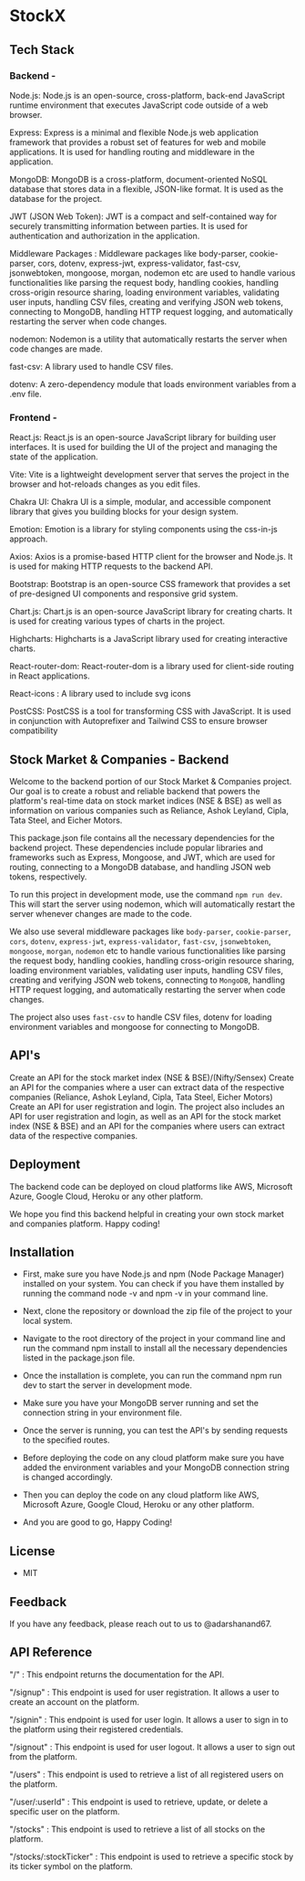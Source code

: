 # StockX

## Tech Stack

### Backend -

Node.js: Node.js is an open-source, cross-platform, back-end JavaScript runtime environment that executes JavaScript code outside of a web browser.

Express: Express is a minimal and flexible Node.js web application framework that provides a robust set of features for web and mobile applications. It is used for handling routing and middleware in the application.

MongoDB: MongoDB is a cross-platform, document-oriented NoSQL database that stores data in a flexible, JSON-like format. It is used as the database for the project.

JWT (JSON Web Token): JWT is a compact and self-contained way for securely transmitting information between parties. It is used for authentication and authorization in the application.

Middleware Packages : Middleware packages like body-parser, cookie-parser, cors, dotenv, express-jwt, express-validator, fast-csv, jsonwebtoken, mongoose, morgan, nodemon etc are used to handle various functionalities like parsing the request body, handling cookies, handling cross-origin resource sharing, loading environment variables, validating user inputs, handling CSV files, creating and verifying JSON web tokens, connecting to MongoDB, handling HTTP request logging, and automatically restarting the server when code changes.

nodemon: Nodemon is a utility that automatically restarts the server when code changes are made.

fast-csv: A library used to handle CSV files.

dotenv: A zero-dependency module that loads environment variables from a .env file.

### Frontend -

React.js: React.js is an open-source JavaScript library for building user interfaces. It is used for building the UI of the project and managing the state of the application.

Vite: Vite is a lightweight development server that serves the project in the browser and hot-reloads changes as you edit files.

Chakra UI: Chakra UI is a simple, modular, and accessible component library that gives you building blocks for your design system.

Emotion: Emotion is a library for styling components using the css-in-js approach.

Axios: Axios is a promise-based HTTP client for the browser and Node.js. It is used for making HTTP requests to the backend API.

Bootstrap: Bootstrap is an open-source CSS framework that provides a set of pre-designed UI components and responsive grid system.

Chart.js: Chart.js is an open-source JavaScript library for creating charts. It is used for creating various types of charts in the project.

Highcharts: Highcharts is a JavaScript library used for creating interactive charts.

React-router-dom: React-router-dom is a library used for client-side routing in React applications.

React-icons : A library used to include svg icons

PostCSS: PostCSS is a tool for transforming CSS with JavaScript. It is used in conjunction with Autoprefixer and Tailwind CSS to ensure browser compatibility

## Stock Market & Companies - Backend

Welcome to the backend portion of our Stock Market & Companies project. Our goal is to create a robust and reliable backend that powers the platform's real-time data on stock market indices (NSE & BSE) as well as information on various companies such as Reliance, Ashok Leyland, Cipla, Tata Steel, and Eicher Motors.

This package.json file contains all the necessary dependencies for the backend project. These dependencies include popular libraries and frameworks such as Express, Mongoose, and JWT, which are used for routing, connecting to a MongoDB database, and handling JSON web tokens, respectively.

To run this project in development mode, use the command `npm run dev`.
This will start the server using nodemon, which will automatically restart the server whenever changes are made to the code.

We also use several middleware packages like `body-parser`, `cookie-parser`, `cors`, `dotenv`, `express-jwt`, `express-validator`, `fast-csv`, `jsonwebtoken`, `mongoose`, `morgan`, `nodemon` etc to handle various functionalities like parsing the request body, handling cookies, handling cross-origin resource sharing, loading environment variables, validating user inputs, handling CSV files, creating and verifying JSON web tokens, connecting to `MongoDB`, handling HTTP request logging, and automatically restarting the server when code changes.

The project also uses `fast-csv` to handle CSV files, dotenv for loading environment variables and mongoose for connecting to MongoDB.

## API's

Create an API for the stock market index (NSE & BSE)/(Nifty/Sensex)
Create an API for the companies where a user can extract data of the respective companies (Reliance, Ashok Leyland, Cipla, Tata Steel, Eicher Motors)
Create an API for user registration and login.
The project also includes an API for user registration and login, as well as an API for the stock market index (NSE & BSE) and an API for the companies where users can extract data of the respective companies.

## Deployment

The backend code can be deployed on cloud platforms like AWS, Microsoft Azure, Google Cloud, Heroku or any other platform.

We hope you find this backend helpful in creating your own stock market and companies platform. Happy coding!

## Installation

- First, make sure you have Node.js and npm (Node Package Manager) installed on your system. You can check if you have them installed by running the command node -v and npm -v in your command line.

- Next, clone the repository or download the zip file of the project to your local system.

- Navigate to the root directory of the project in your command line and run the command npm install to install all the necessary dependencies listed in the package.json file.

- Once the installation is complete, you can run the command npm run dev to start the server in development mode.

- Make sure you have your MongoDB server running and set the connection string in your environment file.

- Once the server is running, you can test the API's by sending requests to the specified routes.

- Before deploying the code on any cloud platform make sure you have added the environment variables and your MongoDB connection string is changed accordingly.

- Then you can deploy the code on any cloud platform like AWS, Microsoft Azure, Google Cloud, Heroku or any other platform.

- And you are good to go, Happy Coding!

## License

- MIT

## Feedback

If you have any feedback, please reach out to us to @adarshanand67.

## API Reference

<!-- {
  "/": "docs",
  "/signup": "signup",
  "/signin": "signin",
  "/signout": "signout",
  "/users": "get all users",
  "/user/:userId": "get/update/delete user",
  "/stocks": "get/update all stocks",
  "/stocks/:stockTicker": "get stock of ticker"
} -->

"/" : This endpoint returns the documentation for the API.

"/signup" : This endpoint is used for user registration. It allows a user to create an account on the platform.

"/signin" : This endpoint is used for user login. It allows a user to sign in to the platform using their registered credentials.

"/signout" : This endpoint is used for user logout. It allows a user to sign out from the platform.

"/users" : This endpoint is used to retrieve a list of all registered users on the platform.

"/user/:userId" : This endpoint is used to retrieve, update, or delete a specific user on the platform.

"/stocks" : This endpoint is used to retrieve a list of all stocks on the platform.

"/stocks/:stockTicker" : This endpoint is used to retrieve a specific stock by its ticker symbol on the platform.
